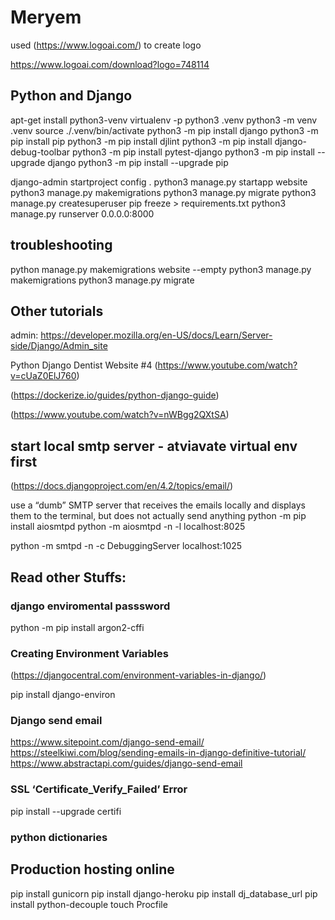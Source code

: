 # Meryem

used (https://www.logoai.com/) to create logo

https://www.logoai.com/download?logo=748114


## Python and Django

apt-get install python3-venv
virtualenv -p python3 .venv
python3 -m venv .venv
source ./.venv/bin/activate
python3 -m pip install django
python3 -m pip install pip
python3 -m pip install djlint
python3 -m pip install django-debug-toolbar
python3 -m pip install pytest-django
python3 -m pip install --upgrade django
python3 -m pip install --upgrade pip

django-admin startproject config . 
python3 manage.py startapp website 
python3 manage.py makemigrations
python3 manage.py migrate 
python3 manage.py createsuperuser
pip freeze > requirements.txt 
python3 manage.py runserver 0.0.0.0:8000


## troubleshooting
python manage.py makemigrations website --empty
python3 manage.py makemigrations
python3 manage.py migrate 





## Other tutorials
admin: 
https://developer.mozilla.org/en-US/docs/Learn/Server-side/Django/Admin_site

Python Django Dentist Website #4
(https://www.youtube.com/watch?v=cUaZ0ElJ760)

(https://dockerize.io/guides/python-django-guide)

(https://www.youtube.com/watch?v=nWBgg2QXtSA)

## start local smtp server - atviavate virtual env first
(https://docs.djangoproject.com/en/4.2/topics/email/)

use a “dumb” SMTP server that receives the emails locally and displays them to the terminal, but does not actually send anything
python -m pip install aiosmtpd
python -m aiosmtpd -n -l localhost:8025

python -m smtpd -n -c DebuggingServer localhost:1025

## Read other Stuffs:
### django enviromental passsword

python -m pip install argon2-cffi

### Creating Environment Variables
(https://djangocentral.com/environment-variables-in-django/)

pip install django-environ

### Django send email
https://www.sitepoint.com/django-send-email/
https://steelkiwi.com/blog/sending-emails-in-django-definitive-tutorial/
https://www.abstractapi.com/guides/django-send-email

### SSL ‘Certificate_Verify_Failed’ Error
pip install --upgrade certifi

### python dictionaries



## Production hosting online

pip install gunicorn
pip install django-heroku
pip install dj_database_url
pip install python-decouple
touch Procfile
